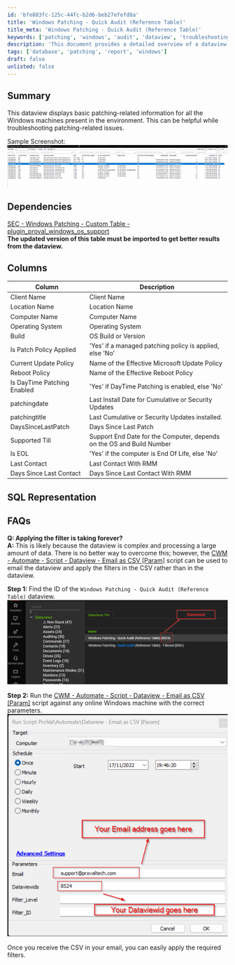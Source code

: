```yaml
---
id: 'bfe883fc-125c-44fc-b2d6-beb27efefd8a'
title: 'Windows Patching - Quick Audit (Reference Table)'
title_meta: 'Windows Patching - Quick Audit (Reference Table)'
keywords: ['patching', 'windows', 'audit', 'dataview', 'troubleshooting']
description: 'This document provides a detailed overview of a dataview that displays essential patching-related information for all Windows machines in the environment, aiding in troubleshooting patching issues. It includes dependencies, column descriptions, and FAQs for better understanding and usage.'
tags: ['database', 'patching', 'report', 'windows']
draft: false
unlisted: false
---
```


## Summary

This dataview displays basic patching-related information for all the Windows machines present in the environment. This can be helpful while troubleshooting patching-related issues.  

Sample Screenshot:  
![Sample Screenshot](../../../static/img/Windows-Patching---Quick-Audit-(Reference-Table)/image_1.png)  

## Dependencies

[SEC - Windows Patching - Custom Table - plugin_proval_windows_os_support](<../tables/plugin_proval_windows_os_support.md>)  
**The updated version of this table must be imported to get better results from the dataview.**  

## Columns

| Column                        | Description                                                         |
|-------------------------------|---------------------------------------------------------------------|
| Client Name                   | Client Name                                                         |
| Location Name                 | Location Name                                                       |
| Computer Name                 | Computer Name                                                       |
| Operating System              | Operating System                                                    |
| Build                         | OS Build or Version                                                |
| Is Patch Policy Applied       | 'Yes' if a managed patching policy is applied, else 'No'          |
| Current Update Policy         | Name of the Effective Microsoft Update Policy                       |
| Reboot Policy                 | Name of the Effective Reboot Policy                                 |
| Is DayTime Patching Enabled   | 'Yes' if DayTime Patching is enabled, else 'No'                   |
| patchingdate                  | Last Install Date for Cumulative or Security Updates                |
| patchingtitle                 | Last Cumulative or Security Updates installed.                      |
| DaysSinceLastPatch            | Days Since Last Patch                                              |
| Supported Till                | Support End Date for the Computer, depends on the OS and Build Number |
| Is EOL                        | 'Yes' if the computer is End Of Life, else 'No'                    |
| Last Contact                  | Last Contact With RMM                                              |
| Days Since Last Contact       | Days Since Last Contact With RMM                                   |

## SQL Representation

## FAQs

**Q: Applying the filter is taking forever?**  
**A:** This is likely because the dataview is complex and processing a large amount of data. There is no better way to overcome this; however, the [CWM - Automate - Script - Dataview - Email as CSV [Param]](<../scripts/Dataview - Email as CSV Param.md>) script can be used to email the dataview and apply the filters in the CSV rather than in the dataview.  

**Step 1:** Find the ID of the `Windows Patching - Quick Audit (Reference Table)` dataview.  
![Step 1](../../../static/img/Windows-Patching---Quick-Audit-(Reference-Table)/image_2.png)  

**Step 2:** Run the [CWM - Automate - Script - Dataview - Email as CSV [Param]](<../scripts/Dataview - Email as CSV Param.md>) script against any online Windows machine with the correct parameters.  
![Step 2](../../../static/img/Windows-Patching---Quick-Audit-(Reference-Table)/image_3.png)  

Once you receive the CSV in your email, you can easily apply the required filters.



